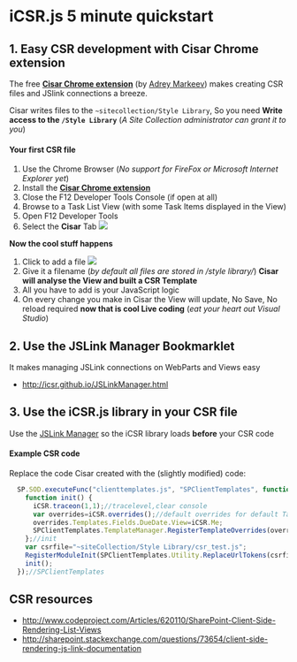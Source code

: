 # iCSR.js 5 minute quickstart

## 1. Easy CSR development with Cisar Chrome extension

The free [**Cisar Chrome extension**](https://chrome.google.com/webstore/detail/cisar/nifbdojdggkboiifaklkamfpjcmgafpo?hl=en) (by [Adrey Markeev](http://sharepoint.stackexchange.com/users/1430/andrey-markeev)) makes creating CSR files and JSlink connections a breeze.

Cisar writes files to the ``~sitecollection/Style Library``, So you need **Write access to the ``/Style Library``** (*A Site Collection administrator can grant it to you*)

#### Your first CSR file

 1. Use the Chrome Browser (*No support for FireFox or Microsoft Internet Explorer yet*)
 2. Install the [**Cisar Chrome extension**](https://chrome.google.com/webstore/detail/cisar/nifbdojdggkboiifaklkamfpjcmgafpo?hl=en)
 3. Close the F12 Developer Tools Console (if open at all)
 4. Browse to a Task List View (with some Task Items displayed in the View)
 5. Open F12 Developer Tools
 6. Select the **Cisar** Tab
   ![](http://i.imgur.com/X13jT80.jpg)

**Now the cool stuff happens**

 1. Click to add a file
 ![](http://i.imgur.com/Q6mKvhB.jpg)
 2. Give it a filename (*by default all files are stored in /style library/*)
**Cisar will analyse the View and built a CSR Template**
 4. All you have to add is your JavaScript logic
 5. On every change you make in Cisar the View will update,
No Save, No reload required
**now that is cool Live coding** (*eat your heart out Visual Studio*)

## 2. Use the JSLink Manager Bookmarklet

It makes managing JSLink connections on WebParts and Views easy

* http://icsr.github.io/JSLinkManager.html

## 3. Use the iCSR.js library in your CSR file

Use the [JSLink Manager](http://icsr.github.io/JSLinkManager.html) so the iCSR library loads **before** your CSR code

#### Example CSR code

Replace the code Cisar created with the (slightly modified) code:

```javascript
  SP.SOD.executeFunc("clienttemplates.js", "SPClientTemplates", function() {
    function init() {
      iCSR.traceon(1,1);//tracelevel,clear console
      var overrides=iCSR.overrides();//default overrides for default Task list fields
      overrides.Templates.Fields.DueDate.View=iCSR.Me;
      SPClientTemplates.TemplateManager.RegisterTemplateOverrides(overrides);
    };//init
    var csrfile="~siteCollection/Style Library/csr_test.js";
    RegisterModuleInit(SPClientTemplates.Utility.ReplaceUrlTokens(csrfile), init);
    init();
  });//SPClientTemplates
```
## CSR resources

* http://www.codeproject.com/Articles/620110/SharePoint-Client-Side-Rendering-List-Views
* http://sharepoint.stackexchange.com/questions/73654/client-side-rendering-js-link-documentation